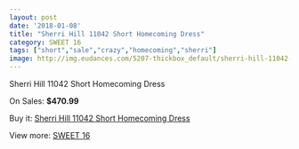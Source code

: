 ```yaml
---
layout: post
date: '2018-01-08'
title: "Sherri Hill 11042 Short Homecoming Dress"
category: SWEET 16
tags: ["short","sale","crazy","homecoming","sherri"]
image: http://img.eudances.com/5207-thickbox_default/sherri-hill-11042-short-homecoming-dress.jpg
---
```

Sherri Hill 11042 Short Homecoming Dress

On Sales: **$470.99**
<a href="https://www.eudances.com/en/sweet-16/1752-sherri-hill-11042-short-homecoming-dress.html"><amp-img layout="responsive" width="600" height="600" src="//img.eudances.com/5207-thickbox_default/sherri-hill-11042-short-homecoming-dress.jpg" alt="Sherri Hill 11042 Short Homecoming Dress 0" /></a>
<a href="https://www.eudances.com/en/sweet-16/1752-sherri-hill-11042-short-homecoming-dress.html"><amp-img layout="responsive" width="600" height="600" src="//img.eudances.com/5208-thickbox_default/sherri-hill-11042-short-homecoming-dress.jpg" alt="Sherri Hill 11042 Short Homecoming Dress 1" /></a>

Buy it: [Sherri Hill 11042 Short Homecoming Dress](https://www.eudances.com/en/sweet-16/1752-sherri-hill-11042-short-homecoming-dress.html "Sherri Hill 11042 Short Homecoming Dress")

View more: [SWEET 16](https://www.eudances.com/en/18-sweet-16 "SWEET 16")